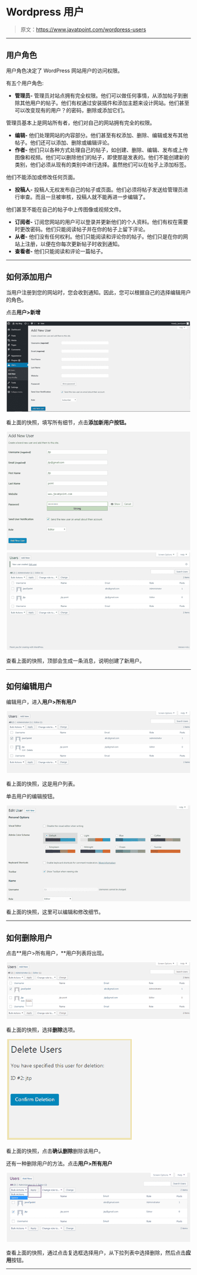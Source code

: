 # Wordpress 用户

> 原文：<https://www.javatpoint.com/wordpress-users>

* * *

## 用户角色

用户角色决定了 WordPress 网站用户的访问权限。

有五个用户角色:

*   **管理员-** 管理员对站点拥有完全权限。他们可以做任何事情，从添加帖子到删除其他用户的帖子。他们有权通过安装插件和添加主题来设计网站。他们甚至可以改变现有的用户？的密码，删除或添加它们。

管理员基本上是网站所有者，他们对自己的网站拥有完全的权限。

*   **编辑-** 他们处理网站的内容部分。他们甚至有权添加、删除、编辑或发布其他帖子。他们还可以添加、删除或编辑评论。
*   **作者-** 他们只以各种方式处理自己的帖子，如创建、删除、编辑、发布或上传图像和视频。他们可以删除他们的帖子，即使那是发表的。他们不能创建新的类别，他们必须从现有的类别中进行选择。虽然他们可以在帖子上添加标签。

他们不能添加或修改任何页面。

*   **投稿人-** 投稿人无权发布自己的帖子或页面。他们必须将帖子发送给管理员进行审查。而且一旦被审核，投稿人就不能再进一步编辑了。

他们甚至不能在自己的帖子中上传图像或视频文件。

*   **订阅者-** 订阅您网站的用户可以登录并更新他们的个人资料。他们有权在需要时更改密码。他们只能阅读帖子并在你的帖子上留下评论。
*   **从者-** 他们没有任何权利。他们只能阅读和评论你的帖子。他们只是在你的网站上注册，以便在你每次更新帖子时收到通知。
*   **查看者-** 他们只能阅读和评论一篇帖子。

* * *

## 如何添加用户

当用户注册到您的网站时，您会收到通知。因此，您可以根据自己的选择编辑用户的角色。

点击**用户>新增**

![Wordpress Users1](img/25bf0ebd3a5763f1ee109b171d85ed10.png)

看上面的快照，填写所有细节，点击**添加新用户按钮。**

![Wordpress Users2](img/b9096535703efd1d9d4fe0750825c2f5.png) ![Wordpress Users3](img/c3f71d9028ccc165f389699d0415a822.png)

查看上面的快照，顶部会生成一条消息，说明创建了新用户。

* * *

## 如何编辑用户

编辑用户，进入**用户>所有用户**

![Wordpress Users4](img/307e271c43efa50f7b19721d292a898e.png)

看上面的快照，这是用户列表。

单击用户的编辑按钮。

![Wordpress Users5](img/92810c7a7b1e3f8c7e15c1055244e313.png)

看上面的快照，这里可以编辑和修改细节。

* * *

## 如何删除用户

点击**用户>所有用户，**用户列表将出现。

![Wordpress Users6](img/b336ff6dae0ecec5445ec01aac8dcb62.png)

看上面的快照，选择**删除**选项。

![Wordpress Users7](img/5e856426972a69464abd1f557ac9b144.png)

看上面的快照，点击**确认删除**删除该用户。

还有一种删除用户的方法。点击**用户>所有用户**

![Wordpress Users8](img/40d358ae58dc30c138e7393df408eff9.png)

查看上面的快照，通过点击复选框选择用户，从下拉列表中选择删除，然后点击**应用**按钮。

* * *